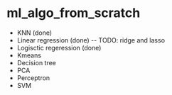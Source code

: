 # ml_algo_from_scratch
- KNN (done)
- Linear regression (done)
    -- TODO: ridge and lasso
- Logisctic regeression (done)
- Kmeans
- Decision tree
- PCA
- Perceptron
- SVM
